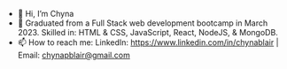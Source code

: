 - 👋 Hi, I’m Chyna
- 🌱 Graduated from a Full Stack web development bootcamp in March 2023.
  Skilled in: HTML & CSS, JavaScript, React, NodeJS, & MongoDB.
- 📫 How to reach me: LinkedIn: https://www.linkedin.com/in/chynablair | Email: chynapblair@gmail.com
